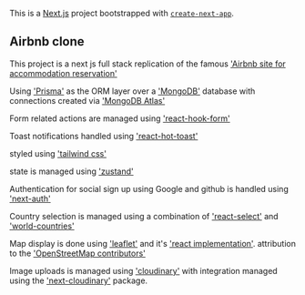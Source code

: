 This is a [Next.js](https://nextjs.org/) project bootstrapped with [`create-next-app`](https://github.com/vercel/next.js/tree/canary/packages/create-next-app).

## Airbnb clone

This project is a next js full stack replication of the famous ['Airbnb site for accommodation reservation'](https://www.airbnb.com/)

Using ['Prisma'](https://www.prisma.io/) as the ORM layer over a ['MongoDB']('https://www.mongodb.com/') database with connections created via ['MongoDB Atlas'](https://www.mongodb.com/atlas/)

Form related actions are managed using ['react-hook-form'](https://react-hook-form.com/)

Toast notifications handled using ['react-hot-toast'](https://react-hot-toast.com/)

styled using ['tailwind css'](https://tailwindcss.com/)

state is managed using ['zustand'](https://www.npmjs.com/package/zustand)

Authentication for social sign up using Google and github is handled using ['next-auth'](https://next-auth.js.org/)

Country selection is managed using a combination of ['react-select'](https://react-select.com/home) and ['world-countries'](https://www.npmjs.com/package/world-countries)

Map display is done using ['leaflet'](https://leafletjs.com/) and it's ['react implementation'](https://react-leaflet.js.org/).
attribution to the ['OpenStreetMap contributors'](https://www.openstreetmap.org/copyright)

Image uploads is managed using ['cloudinary'](https://cloudinary.com/) with integration managed using the ['next-cloudinary'](https://next-cloudinary.spacejelly.dev/installation) package. 
